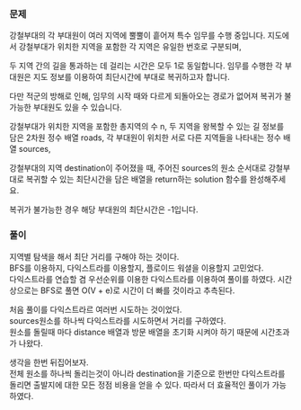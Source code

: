 ### 문제

강철부대의 각 부대원이 여러 지역에 뿔뿔이 흩어져 특수 임무를 수행 중입니다. 지도에서 강철부대가 위치한 지역을 포함한 각 지역은 유일한 번호로 구분되며, 

두 지역 간의 길을 통과하는 데 걸리는 시간은 모두 1로 동일합니다. 임무를 수행한 각 부대원은 지도 정보를 이용하여 최단시간에 부대로 복귀하고자 합니다. 

다만 적군의 방해로 인해, 임무의 시작 때와 다르게 되돌아오는 경로가 없어져 복귀가 불가능한 부대원도 있을 수 있습니다.

강철부대가 위치한 지역을 포함한 총지역의 수 n, 두 지역을 왕복할 수 있는 길 정보를 담은 2차원 정수 배열 roads, 각 부대원이 위치한 서로 다른 지역들을 나타내는 정수 배열 sources, 

강철부대의 지역 destination이 주어졌을 때, 주어진 sources의 원소 순서대로 강철부대로 복귀할 수 있는 최단시간을 담은 배열을 return하는 solution 함수를 완성해주세요. 

복귀가 불가능한 경우 해당 부대원의 최단시간은 -1입니다.


### 풀이

지역별 탐색을 해서 최단 거리를 구해야 하는 것이다.   
BFS를 이용하지, 다익스트라를 이용할지, 플로이드 워셜을 이용할지 고민었다.   
다익스트라를 연습할 겸 우선순위를 이용한 다익스트라를 이용하여 풀이를 하였다.
시간상으로는 BFS로 풀면 O(V + e)로 시간이 더 빠를 것이라고 추측된다.   

처음 풀이를 다익스트라르 여러번 시도하는 것이었다.   
sources원소를 하나씩 다익스트라를 시도하면서 거리를 구하였다.   
원소를 돌릴때 마다 distance 배열과 방문 배열을 초기화 시켜야 하기 때문에 시간초과가 나왔다.   

생각을 한번 뒤집어보자.   
전체 원소를 하나씩 돌리는것이 아니라 destination을 기준으로 한번만 다익스트라를 돌리면 출발지에 대한 모든 정점
비용을 얻을 수 있다. 따라서 더 효율적인 풀이가 가능하였다.
